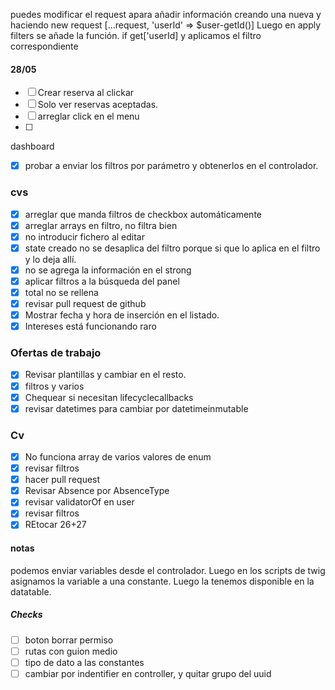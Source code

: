 
puedes modificar el request apara añadir información creando una nueva y haciendo new request [...request, 'userId' => $user-getId()]
Luego en apply filters se añade la función. if get['userId] y aplicamos el filtro correspondiente


#### 28/05
- [ ] Crear reserva al clickar
- [ ] Solo ver reservas aceptadas.
- [ ] arreglar click en el menu
- [ ] 



dashboard
 - [x] probar a enviar los filtros por parámetro y obtenerlos en el controlador.

### cvs
 - [x] arreglar que manda filtros de checkbox automáticamente
 - [x] arreglar arrays en filtro, no filtra bien
 - [x] no introducir fichero al editar
 - [x] state creado no se desaplica del filtro porque si que lo aplica en el filtro y lo deja allí.
 - [x] no se agrega la información en el strong
 - [x] aplicar filtros a la búsqueda del panel
 - [x] total no se rellena
 - [x] revisar pull request de github
 - [x] Mostrar fecha y hora de inserción en el listado.
 - [x] Intereses está funcionando raro
 ### Ofertas de trabajo
 - [x] Revisar plantillas y cambiar en el resto.
 - [x] filtros y varios
 - [x] Chequear si necesitan lifecyclecallbacks
 - [x] revisar datetimes para cambiar por datetimeinmutable
### Cv 
 - [x] No funciona array de varios valores de enum
 - [x] revisar filtros
 - [x] hacer pull request
 - [x] Revisar Absence por AbsenceType
 - [x] revisar validatorOf en user
 - [x] revisar filtros
- [x] REtocar 26+27
#### notas
podemos enviar variables desde el controlador.
Luego en los scripts de twig asignamos la variable a una constante.
Luego la tenemos disponible en la datatable.

##### Checks
- [ ] boton borrar permiso
- [ ] rutas con guion medio
- [ ] tipo de dato a las constantes
- [ ] cambiar por indentifier en controller, y quitar grupo del uuid